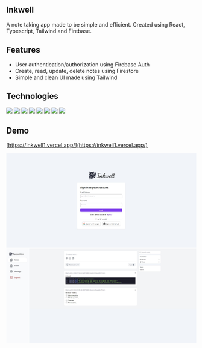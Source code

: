 ## Inkwell

A note taking app made to be simple and efficient. Created using React, Typescript, Tailwind and Firebase.

## Features

* User authentication/authorization using Firebase Auth
* Create, read, update, delete notes using Firestore
* Simple and clean UI made using Tailwind 

## Technologies

<div>
  
<img src="https://img.shields.io/badge/React-20232A?style=for-the-badge&logo=react&logoColor=61DAFB">
<img src="https://img.shields.io/badge/TypeScript-007ACC?style=for-the-badge&logo=typescript&logoColor=white">
<img src="https://img.shields.io/badge/Tailwind_CSS-38B2AC?style=for-the-badge&logo=tailwind-css&logoColor=white">
<img src="https://img.shields.io/badge/firebase-ffca28?style=for-the-badge&logo=firebase&logoColor=black">
<img src="https://img.shields.io/badge/React_Router-CA4245?style=for-the-badge&logo=react-router&logoColor=white">
<img src="https://img.shields.io/badge/vercel-%23000000.svg?style=for-the-badge&logo=vercel&logoColor=white">
<img src="https://img.shields.io/badge/vite-%23646CFF.svg?style=for-the-badge&logo=vite&logoColor=white">
<img src="https://img.shields.io/badge/ESLint-4B3263?style=for-the-badge&logo=eslint&logoColor=white">

</div>

## Demo

[https://inkwell1.vercel.app/](https://inkwell1.vercel.app/)

![Login page](./public/login.jpg) ![Home page](./public/homepage.jpg)

